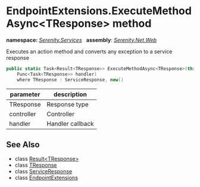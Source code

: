 # EndpointExtensions.ExecuteMethodAsync&lt;TResponse&gt; method
**namespace:** *[Serenity.Services](../../README.md#serenity.services-namespace)*   **assembly**: *[Serenity.Net.Web](../../README.md)*

Executes an action method and converts any exception to a service response

```csharp
public static Task<Result<TResponse>> ExecuteMethodAsync<TResponse>(this ControllerBase controller, 
    Func<Task<TResponse>> handler)
    where TResponse : ServiceResponse, new()
```

| parameter | description |
| --- | --- |
| TResponse | Response type |
| controller | Controller |
| handler | Handler callback |

## See Also

* class [Result&lt;TResponse&gt;](../Result-1.md)
* class [TResponse](../Serenity.Net.Web/../EndpointExtensions.TResponse.md)
* class [ServiceResponse](../Serenity.Net.Services/../ServiceResponse.md)
* class [EndpointExtensions](../EndpointExtensions.md)